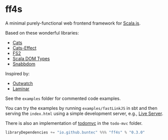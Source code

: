 # ff4s

A minimal purely-functional web frontend framework for [Scala.js](https://www.scala-js.org/).

Based on these wonderful libraries:
 - [Cats](https://typelevel.org/cats/)
 - [Cats-Effect](https://typelevel.org/cats-effect/)
 - [FS2](https://fs2.io/)
 - [Scala DOM Types](https://github.com/raquo/scala-dom-types)
 - [Snabbdom](https://github.com/snabbdom/snabbdom)

Inspired by:
  - [Outwatch](https://github.com/outwatch/outwatch)
  - [Laminar](https://github.com/raquo/Laminar)

See the `examples` folder for commented code examples.

You can try the examples by running `examples/fastLinkJS` in sbt and then
serving the `index.html` using a simple development server, e.g.,
[Live Server](https://www.npmjs.com/package/live-server).

There is also an implementation of [todomvc](https://github.com/tastejs/todomvc)
in the `todo-mvc` folder.

```scala
libraryDependencies += "io.github.buntec" %%% "ff4s" % "0.3.0"
```
